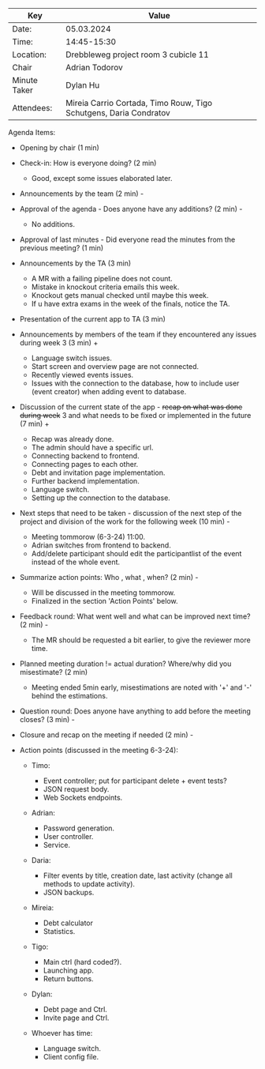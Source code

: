 | Key | Value                                                             |
| --- |-------------------------------------------------------------------|
| Date: | 05.03.2024                                                        |
| Time: | 14:45-15:30                                                       |
| Location: | Drebbleweg project room 3 cubicle 11                              |
| Chair | Adrian Todorov                                                    |
| Minute Taker | Dylan Hu                                                                  |
| Attendees: | Mireia Carrio Cortada, Timo Rouw, Tigo Schutgens, Daria Condratov |
Agenda Items:
- Opening by chair (1 min) 

- Check-in: How is everyone doing? (2 min) 
    - Good, except some issues elaborated later.

- Announcements by the team (2 min) -

- Approval of the agenda - Does anyone have any additions? (2 min) -
    - No additions.

- Approval of last minutes - Did everyone read the minutes from the previous meeting? (1 min) 

- Announcements by the TA (3 min) 
    - A MR with a failing pipeline does not count.
    - Mistake in knockout criteria emails this week. 
    - Knockout gets manual checked until maybe this week.
    - If u have extra exams in the week of the finals, notice the TA.

- Presentation of the current app to TA (3 min)

- Announcements by members of the team if they encountered any issues during week 3 (3 min) +
    - Language switch issues. 
    - Start screen and overview page are not connected.
    - Recently viewed events issues. 
    - Issues with the connection to the database, how to include user (event creator) when adding event to database.

- Discussion of the current state of the app - ~~recap on what was done during week~~ 3 and what needs to be fixed or implemented in the future (7 min) +
    - Recap was already done.
    - The admin should have a specific url.
    - Connecting backend to frontend. 
    - Connecting pages to each other.
    - Debt and invitation page implementation.
    - Further backend implementation.
    - Language switch.
    - Setting up the connection to the database.

- Next steps that need to be taken - discussion of the next step of the project and division of the work for the following week (10 min) -
    - Meeting tommorow (6-3-24) 11:00.
    - Adrian switches from frontend to backend.
    - Add/delete participant should edit the participantlist of the event instead of the whole event.

- Summarize action points: Who , what , when? (2 min) -
    - Will be discussed in the meeting tommorow.
    - Finalized in the section 'Action Points' below.

- Feedback round: What went well and what can be improved next time? (2 min) -
    - The MR should be requested a bit earlier, to give the reviewer more time.

- Planned meeting duration != actual duration? Where/why did you misestimate? (2 min)
    - Meeting ended 5min early, misestimations are noted with '+' and '-' behind the estimations.

- Question round: Does anyone have anything to add before the meeting closes? (3 min) -

- Closure and recap on the meeting if needed (2 min) -

- Action points (discussed in the meeting 6-3-24): 
    - Timo:
        - Event controller; put for participant delete + event tests?
        - JSON request body.
        - Web Sockets endpoints.

    - Adrian: 
        - Password generation.
        - User controller.
        - Service.

    - Daria: 
        - Filter events by title, creation date, last activity (change all methods to update activity).
        - JSON backups.

    - Mireia:
        - Debt calculator
        - Statistics.

    - Tigo: 
        - Main ctrl (hard coded?).
        - Launching app.
        - Return buttons.

    - Dylan:
        - Debt page and Ctrl.
        - Invite page and Ctrl.

    - Whoever has time:
        - Language switch.
        - Client config file.


